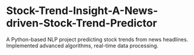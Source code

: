 # Stock-Trend-Insight-A-News-driven-Stock-Trend-Predictor
A Python-based NLP project predicting stock trends from news headlines. Implemented advanced algorithms, real-time data processing.
